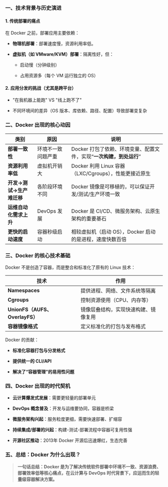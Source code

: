### 一、技术背景与历史演进

#### 1. 传统部署的痛点

在 Docker 之前，部署应用主要依赖：

- **物理机部署**：部署速度慢，资源利用率低。
    
- **虚拟机（如 VMware/KVM）部署**：隔离性好，但：
    
    - 启动慢（分钟级别）
        
    - 占用资源多（每个 VM 运行独立的 OS）
        

#### 2. 应用分发的挑战（尤其是跨平台）

- "在我机器上能跑" VS "线上跑不了"
    
- 不同环境间的差异（OS 版本、库依赖、路径、配置）导致部署变复杂
### 二、Docker 出现的核心动因
| 类别              | 原因        | 说明                                       |
| --------------- | --------- | ---------------------------------------- |
| **部署一致性**       | 环境不一致问题严重 | Docker 打包了依赖、环境变量、配置文件，实现“**一次构建，到处运行**” |
| **资源利用率低**      | 虚拟机开销大    | Docker 利用 Linux 容器（LXC/Cgroups），性能更接近原生  |
| **开发→测试→生产难迁移** | 各阶段环境不同   | Docker 镜像是可移植的，可以保证开发/测试/生产环境一致          |
| **运维自动化需求上升**   | DevOps 发展 | Docker 是 CI/CD、微服务架构、云原生架构的重要基石          |
| **更快的启动速度**     | 容器秒级启动    | 相较虚拟机（启动 OS），Docker 启动的是进程，速度快数百倍        |
### 三、Docker 的核心技术基础
Docker 不是创造了容器，而是整合和标准化了原有的 Linux 技术：

| 技术                          | 作用                 |
| --------------------------- | ------------------ |
| **Namespaces**              | 提供进程、网络、文件系统等隔离    |
| **Cgroups**                 | 控制资源使用（CPU、内存等）    |
| **UnionFS（AUFS、OverlayFS）** | 镜像层叠结构，实现快速构建、镜像复用 |
| **容器镜像格式**                  | 定义标准化的打包与发布格式      |
Docker 的贡献：

- **标准化容器打包与分发格式**
    
- **提供统一的 CLI/API**
    
- **解决了“容器管理”的易用性问题**
### 四、Docker 出现的时代契机
- **云计算爆发式发展**：需要更轻量的部署单元
    
- **DevOps 概念普及**：开发与运维要协同，容器是桥梁
    
- **微服务架构兴起**：服务粒度更细，需要快速部署、扩缩容
    
- **持续集成/部署的兴起**：构建-测试-部署流程中容器可复用性强
    
- **开源社区推动**：2013年 Docker 开源后迅速爆红，生态完善
### 五、总结：Docker 为什么出现？

> **一句话总结：Docker 是为了解决传统软件部署中环境不一致、资源浪费、部署效率低等核心痛点，在云计算与 DevOps 时代背景下，应运而生的轻量级容器解决方案。**